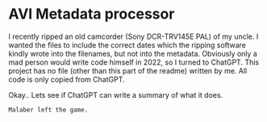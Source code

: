 # AVI Metadata processor

I recently ripped an old camcorder (Sony DCR-TRV145E PAL) of my uncle.
I wanted the files to include the correct dates which the ripping software kindly wrote into the filenames, but not into the metadata.
Obviously only a mad person would write code himself in 2022, so I turned to ChatGPT.
This project has no file (other than this part of the readme) written by me. All code is only copied from ChatGPT.

Okay.. Lets see if ChatGPT can write a summary of what it does.

`Malaber left the game.`
